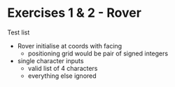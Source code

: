 # Exercises 1 & 2 - Rover

Test list

- Rover initialise at coords with facing
  - positioning grid would be pair of signed integers
- single character inputs
  - valid list of 4 characters
  - everything else ignored
